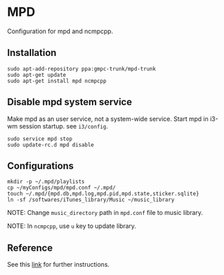 MPD
===

Configuration for mpd and ncmpcpp.

## Installation
```
sudo apt-add-repository ppa:gmpc-trunk/mpd-trunk
sudo apt-get update
sudo apt-get install mpd ncmpcpp
```
## Disable mpd system service
Make mpd as an user service, not a system-wide service.
Start mpd in i3-wm session startup. see `i3/config`.
```
sudo service mpd stop
sudo update-rc.d mpd disable
```

## Configurations
```
mkdir -p ~/.mpd/playlists
cp ~/myConfigs/mpd/mpd.conf ~/.mpd/
touch ~/.mpd/{mpd.db,mpd.log,mpd.pid,mpd.state,sticker.sqlite}
ln -sf /softwares/iTunes_library/Music ~/music_library
```
NOTE: Change `music_directory` path in `mpd.conf` file to music library.

NOTE: In `ncmpcpp`, use `u` key to update library.

## Reference
See this [link] for further instructions.

[link]:http://crunchbang.org/forums/viewtopic.php?pid=182574

